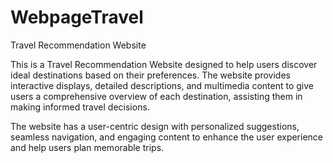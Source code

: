 # WebpageTravel
Travel Recommendation Website

This is a Travel Recommendation Website designed to help users discover ideal destinations based on their preferences. The website provides interactive displays, detailed descriptions, and multimedia content to give users a comprehensive overview of each destination, assisting them in making informed travel decisions.

The website has a user-centric design with personalized suggestions, seamless navigation, and engaging content to enhance the user experience and help users plan memorable trips.
